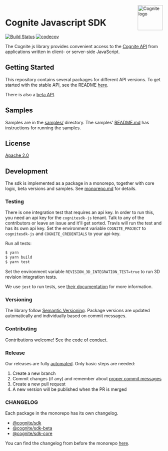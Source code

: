 <a href="https://cognite.com/">
    <img src="./cognite_logo.png" alt="Cognite logo" title="Cognite" align="right" height="80" />
</a>

Cognite Javascript SDK
======================
[![Build Status](https://travis-ci.org/cognitedata/cognite-sdk-js.svg?branch=v1)](https://travis-ci.org/cognitedata/cognite-sdk-js)
[![codecov](https://codecov.io/gh/cognitadata/cognite-sdk-js/branch/v1/graph/badge.svg)](https://codecov.io/gh/cognitedata/cognite-sdk-js)

The Cognite js library provides convenient access to the [Cognite API](https://doc.cognitedata.com/dev/) from
applications written in client- or server-side JavaScript.

## Getting Started

This repository contains several packages for different API versions.
To get started with the stable API, see the README [here](./packages/stable/README.md).

There is also a [beta API](./packages/beta/README.md).

## Samples

Samples are in the [samples/](./samples) directory. The samples' [README.md](./samples/README.md) has instructions for running the samples.

## License

[Apache 2.0](https://www.apache.org/licenses/LICENSE-2.0)

## Development

The sdk is implemented as a package in a monorepo, together with core logic, beta versions and samples.
See [monorepo.md](./guides/monorepo.md) for details.

### Testing

There is one integration test that requires an api key. In order to run this, you need an api key for the `cognitesdk-js` tenant. Talk to any of the contributors or leave an issue and it'll get sorted. Travis will run the test and has its own api key.
Set the environment variable `COGNITE_PROJECT` to `cognitesdk-js` and `COGNITE_CREDENTIALS` to your api-key.

Run all tests:

```bash
$ yarn
$ yarn build
$ yarn test
```

Set the environment variable `REVISION_3D_INTEGRATION_TEST=true` to run 3D revision integration tests.

We use `jest` to run tests, see [their documentation](https://github.com/facebook/jest) for more information.

### Versioning

The library follow [Semantic Versioning](https://semver.org/).
Package versions are updated automatically and individually based on commit messages.

### Contributing

Contributions welcome! See the [code of conduct](./CODE_OF_CONDUCT.md).

### Release

Our releases are fully [automated](https://github.com/semantic-release/semantic-release).
Only basic steps are needed:

1. Create a new branch
2. Commit changes (if any) and remember about [proper commit messages](https://github.com/angular/angular.js/blob/master/DEVELOPERS.md#-git-commit-guidelines)
6. Create a new pull request
7. A new version will be published when the PR is merged

### CHANGELOG

Each package in the monorepo has its own changelog.
- [@cognite/sdk](./packages/stable/CHANGELOG.md)
- [@cognite/sdk-beta](./packages/beta/CHANGELOG.md)
- [@cognite/sdk-core](./packages/core/CHANGELOG.md)

You can find the changelog from before the monorepo [here](./CHANGELOG.md).
